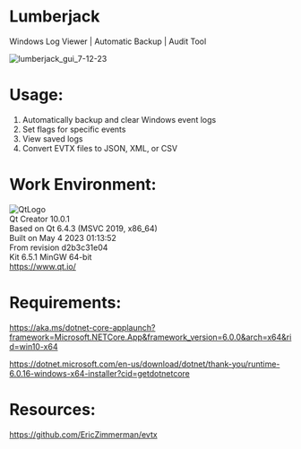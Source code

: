 # Lumberjack
Windows Log Viewer | Automatic Backup | Audit Tool  

![lumberjack_gui_7-12-23](https://github.com/kn0w0n3/Lumberjack/assets/22214754/9cfd09cb-dfcf-4915-8cbf-72ea24f3b460)     
              
 # **Usage:**  
 1) Automatically backup and clear Windows event logs 
 2) Set flags for specific events
 3) View saved logs
 4) Convert EVTX files to JSON, XML, or CSV  

# **Work Environment:**       
![QtLogo](https://user-images.githubusercontent.com/22214754/179895211-d52559ab-35df-4fcc-bf69-7377739330d4.png)  
Qt Creator 10.0.1  
Based on Qt 6.4.3 (MSVC 2019, x86_64)  
Built on May 4 2023 01:13:52  
From revision d2b3c31e04  
Kit 6.5.1 MinGW 64-bit      
https://www.qt.io/  

# **Requirements:**   
https://aka.ms/dotnet-core-applaunch?framework=Microsoft.NETCore.App&framework_version=6.0.0&arch=x64&rid=win10-x64  

https://dotnet.microsoft.com/en-us/download/dotnet/thank-you/runtime-6.0.16-windows-x64-installer?cid=getdotnetcore    

# **Resources:**   
https://github.com/EricZimmerman/evtx  
